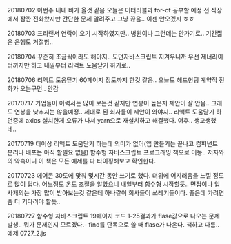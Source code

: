 20180702 이번주 내내 비가 올것 같음 오늘은 이터러블과 for-of 공부할 예정 전 직장에서 잠깐 전화왔지만 간단한 문제 알려주고 그냥 끊음.. 이젠 안오겠지 ㅎㅎ

20180703 프리랜서 연락이 오기 시작하였지만.. 병원이나 그런데는 안가기로.. 기간짧은 은행도 거절함..

20180704 꾸준히 조금씩이라도 해야지..  모던자바스크립트 지겨우니까 우선 제너리이터까지만 하고 내일부터 리액트 도움닫기 하기로.. 

20180706 리액트 도움닫기 60페이지 정도까지 한것 같음.. 오늘도 헤드헌팅 계약직 전화가 오는구먼.. 안감

20170717 기업들이 이력서는 많이 보는것 같지만 연봉이 높은지 제안이 잘 안옴.. 그래도 연봉을 낮추지는 않을예정.. 제대로 된 회사들이 제안이 와야지..
리액트 도움닫기 하던중에 axios 설치한게 오류가 나서 yarn으로 재설치하고 해결했다. 어후.. 생고생했네..

20170719 더이상 리액트 도움닫기 하는데 의미가 없어(앱 만들기는 끝나고 컴퍼넌트 분리나 배포는 아직 할필요 없음) 함수형 자바스크립트 프로그래밍 책으로 이동..
저자와의 약속이니 이 책은 모든 예제를 다 타이핑해보고 확인한다. 

20170723 에어콘 30도에 맞춰 몇시간 동안 쓰기로 했다. 더위에 어지러움을 느낄 정도로 많이 덥다. 어느정도 온도 조절을 알았으니 내일부터 함수형 시작할듯..
면접이나 입사제의는 가장 많이 받아보는것 같은데 하나같이 회사들이 쓰레기들이다. 좋은데 가려면 좀 더 기다려야 할듯.. 

20180727 함수형 자바스크립트 19페이지 코드 1-25결과가 flase값으로 나오는 문제 발생.. 뭐가 문제인지 모르겠다.- find를 단독으로 쓸 때 flase가 나온다. 책하고 다름.. 예제 0727_2.js

